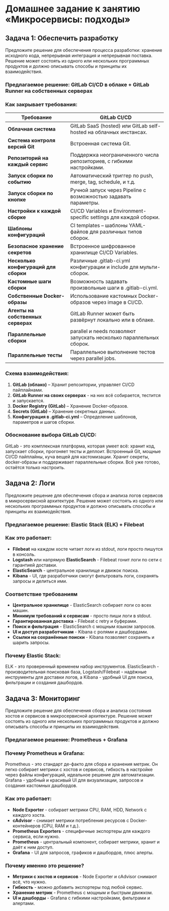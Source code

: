 # Домашнее задание к занятию «Микросервисы: подходы»

## Задача 1: Обеспечить разработку

Предложите решение для обеспечения процесса разработки: хранение исходного кода, непрерывная интеграция и непрерывная поставка. 
Решение может состоять из одного или нескольких программных продуктов и должно описывать способы и принципы их взаимодействия.

### **Предлагаемое решение: GitLab CI/CD в облаке + GitLab Runner на собственных серверах**

### **Как закрывает требования**:

| **Требование**                          | **GitLab CI/CD**                                                         |
|-----------------------------------------|--------------------------------------------------------------------------|
| **Облачная система**                    | GitLab SaaS (hosted) или GitLab self-hosted на облачных инстансах.       |
| **Система контроля версий Git**         | Встроенная система Git.                                                  |
| **Репозиторий на каждый сервис**        | Поддержка неограниченного числа репозиториев, с гибкими настройками.     |
| **Запуск сборки по событию**            | Автоматический триггер по push, merge, tag, schedule, и т.д.             |
| **Запуск сборки по кнопке**             | Ручной запуск через Pipeline с возможностью задавать параметры.          |
| **Настройки к каждой сборке**           | CI/CD Variables и Environment-specific settings для каждой сборки.       |
| **Шаблоны конфигураций**                | CI templates – шаблоны YAML-файлов для различных типов сборок.           |
| **Безопасное хранение секретов**        | Встроенное шифрованное хранилище CI/CD Variables.                        |
| **Несколько конфигураций для сборки**   | Различные .gitlab-ci.yml конфигурации и include для мульти-сборок.       |
| **Кастомные шаги сборки**               | Возможность задавать произвольные шаги в .gitlab-ci.yml.                 |
| **Собственные Docker-образы**           | Использование кастомных Docker-образов через image в CI/CD.              |
| **Агенты на собственных серверах**      | GitLab Runner может быть развёрнут локально или в облаке.                |
| **Параллельные сборки**                 | parallel и needs позволяют запускать несколько параллельных сборок.      |
| **Параллельные тесты**                  | Параллельное выполнение тестов через parallel jobs.                      |


### **Схема взаимодействия**:
1. **GitLab (облако)** – Хранит репозитории, управляет CI/CD пайплайнами.
2. **GitLab Runner на своих серверах** - на них всё собирается, тестится и запускается.
3. **Docker Registry (GitLab)** – Хранение Docker-образов.
4. **Secrets (GitLab)** – Хранение секретных данных.
5. **Конфигурация в .gitlab-ci.yml** – Определение шаблонов, параметров и шагов сборки.

### **Обоснование выбора GitLab CI/CD**:
GitLab - это комплексная платформа, которая умеет всё: хранит код, запускает сборки, прогоняет тесты и деплоит. Встроенный Git, мощные CI/CD пайплайны, куча вещей для кастомизации. Хранит секреты, docker-образы и поддерживает параллельные сборки. Всё уже готово, остаётся только настроить.


## Задача 2: Логи

Предложите решение для обеспечения сбора и анализа логов сервисов в микросервисной архитектуре.
Решение может состоять из одного или нескольких программных продуктов и должно описывать способы и принципы их взаимодействия.

### **Предлагаемое решение: Elastic Stack (ELK) + Filebeat**

### **Как это работает:**
- **Filebeat** на каждом хосте читает логи из stdout, логи просто пишутся в консоль.
- **Logstash** или напрямую **ElasticSearch** - Filebeat гонит логи по сети с гарантией доставки.
- **ElasticSearch** - центральное хранилище и движок поиска.
- **Kibana** - UI, где разработчики смогут фильтровать логи, сохранять запросы и делиться ими.

### **Соответствие требованиям**
- **Центральное хранилище** - ElasticSearch собирает логи со всех машин.
- **Минимум требований к сервисам** - просто пиши логи в stdout.
- **Гарантированная доставка** - Filebeat с retry и буферами.
- **Поиск и фильтрация** - ElasticSearch с мощным языком запросов.
- **UI и доступ разработчикам** - Kibana с ролями и дашбордами.
- **Ссылки на сохранённые поиски** - Kibana позволяет сохранять и шарить запросы.

### **Почему Elastic Stack:**
ELK - это проверенный временем набор инструментов. ElasticSearch - производительная поисковая база, Logstash/Filebeat - надёжные инструменты для доставки логов, а Kibana - удобный UI для поиска, фильтрации и создания дашбордов.

## Задача 3: Мониторинг

Предложите решение для обеспечения сбора и анализа состояния хостов и сервисов в микросервисной архитектуре.
Решение может состоять из одного или нескольких программных продуктов и должно описывать способы и принципы их взаимодействия.

### **Предлагаемое решение: Prometheus + Grafana**

### **Почему Prometheus и Grafana:**
Prometheus - это стандарт де-факто для сбора и хранения метрик. Он легко собирает метрики с хостов и сервисов, 
гибкость в настройке через файлы конфигураций, идеальное решение для автоматизации.
Grafana - удобный и красивый UI для визуализации, запросов и создания кастомных дашбордов. 

### **Как это работает:**
- **Node Exporter** - собирает метрики CPU, RAM, HDD, Network с каждого хоста.
- **cAdvisor** - снимает метрики потребления ресурсов с Docker-контейнеров (CPU, RAM и т.д.).
- **Prometheus Exporters** - специфичные экспортеры для каждого сервиса, если нужно.
- **Prometheus** - центральный компонент, собирает метрики, хранит и даёт к ним доступ.
- **Grafana** - UI для запросов, графиков и дашбордов, плюс алерты.

### **Почему именно это решение?**
- **Метрики с хостов и сервисов** - Node Exporter и cAdvisor снимают всё, что нужно.
- **Гибкость** - можно добавить экспортеры под любой сервис.
- **Хранение метрик** - Prometheus с мощным и быстрым движком.
- **UI и дашборды** - Grafana с гибкими настройками, фильтрами и алертами.